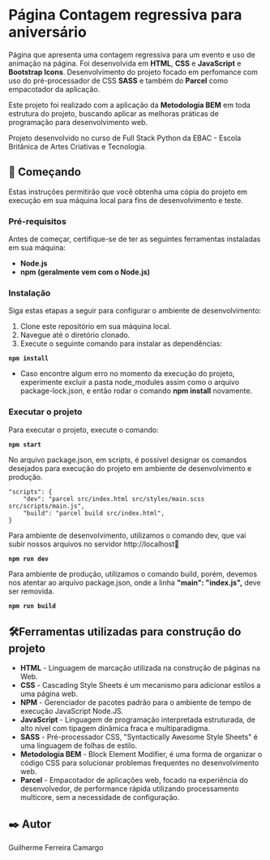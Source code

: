 # Página Contagem regressiva para aniversário

Página que apresenta uma contagem regressiva para um evento e uso de animação na página. Foi desenvolvida em **HTML**, **CSS** e **JavaScript** e **Bootstrap Icons**. Desenvolvimento do projeto focado em perfomance com uso do pré-processador de CSS **SASS** e também do **Parcel** como empacotador da aplicação.

Este projeto foi realizado com a aplicação da **Metodologia BEM** em toda estrutura do projeto, buscando aplicar as melhoras práticas de programação para desenvolvimento web.

Projeto desenvolvido no curso de Full Stack Python da EBAC - Escola Britânica de Artes Criativas e Tecnologia.

## 🚀 Começando

Estas instruções permitirão que você obtenha uma cópia do projeto em execução em sua máquina local para fins de desenvolvimento e teste.

### Pré-requisitos

Antes de começar, certifique-se de ter as seguintes ferramentas instaladas em sua máquina:

- **Node.js**
- **npm (geralmente vem com o Node.js)**

### Instalação

Siga estas etapas a seguir para configurar o ambiente de desenvolvimento:

1. Clone este repositório em sua máquina local.
2. Navegue até o diretório clonado.
3. Execute o seguinte comando para instalar as dependências:

  **``npm install``**

* Caso encontre algum erro no momento da execução do projeto, experimente excluir a pasta node_modules assim como o arquivo package-lock.json,
e então rodar o comando **npm install** novamente.

### Executar o projeto

Para executar o projeto, execute o comando:

  **``npm start``**

No arquivo package.json, em scripts, é possível designar os comandos desejados para execução do projeto em ambiente de desenvolvimento e produção.

    "scripts": {
        "dev": "parcel src/index.html src/styles/main.scss src/scripts/main.js",
        "build": "parcel build src/index.html",
    }

Para ambiente de desenvolvimento, utilizamos o comando dev, que vai subir nossos arquivos no servidor http://localhost:1234:
 
  **``npm run dev``**

Para ambiente de produção, utilizamos o comando build, porém, devemos nos atentar ao arquivo package.json, onde a linha **"main": "index.js",** deve ser removida.

  **``npm run build``**

## 🛠️Ferramentas utilizadas para construção do projeto

* **HTML** - Linguagem de marcação utilizada na construção de páginas na Web.
* **CSS** - Cascading Style Sheets é um mecanismo para adicionar estilos a uma página web.
* **NPM** - Gerenciador de pacotes padrão para o ambiente de tempo de execução JavaScript Node.JS.
* **JavaScript** - Linguagem de programação interpretada estruturada, de alto nível com tipagem dinâmica fraca e multiparadigma.
* **SASS** - Pré-processador CSS, "Syntactically Awesome Style Sheets" é uma linguagem de folhas de estilo.
* **Metodologia BEM** - Block Element Modifier, é uma forma de organizar o código CSS para solucionar problemas frequentes no desenvolvimento web.
* **Parcel** - Empacotador de aplicações web, focado na experiência do desenvolvedor, de performance rápida utilizando processamento multicore, sem a necessidade de configuração.

## ✒️ Autor

Guilherme Ferreira Camargo
